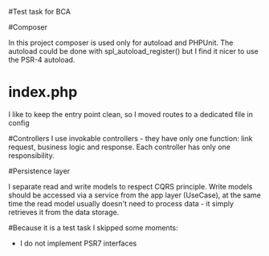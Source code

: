 #Test task for BCA

#Composer

In this project composer is used only for autoload and PHPUnit. The autoload could be done with spl_autoload_register()
but I find it nicer to use the PSR-4 autoload.

# index.php

I like to keep the entry point clean, so I moved routes to a dedicated file in config

#Controllers
I use invokable controllers - they have only one function: link request, business logic and response.
Each controller has only one responsibility.

#Persistence layer

I separate read and write models to respect CQRS principle.
Write models should be accessed via a service from the app layer (UseCase), at the same time the read model usually 
doesn't need to process data - it simply retrieves it from the data storage. 

#Because it is a test task I skipped some moments: 
- I do not implement PSR7 interfaces
